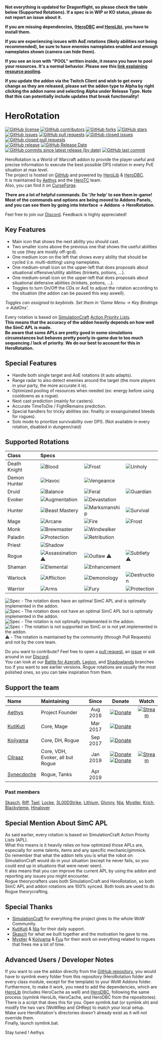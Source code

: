 **Not everything is updated for Dragonflight, so please check the table below (Supported Rotations). If a spec is in WIP or KO status, please do not report an issue about it.**

**If you are missing dependencies, ([HeroDBC](https://www.curseforge.com/wow/addons/herodbc) and [HeroLib](https://www.curseforge.com/wow/addons/herolib)), you have to install them.**

**If you are experiencing issues with AoE rotations (likely abilities not being recommended), be sure to have enemies nameplates enabled and enough nameplates shown (camera can hide them).**

**If you see an icon with "POOL" written inside, it means you have to pool your resources. It's a normal behavior. Please see this [link explaining resource pooling](https://wow.gamepedia.com/Resource_pooling).**

**If you update the addon via the Twitch Client and wish to get every change as they are released, please set the addon type to Alpha by right clicking the addon name and selecting Alpha under Release Type. Note that this can potentially include updates that break functionality!**

# HeroRotation

[![GitHub license](https://img.shields.io/badge/license-EUPL-blue.svg)](https://raw.githubusercontent.com/herotc/hero-rotation/master/LICENSE)
[![GitHub contributors](https://img.shields.io/github/contributors/herotc/hero-rotation)](https://github.com/herotc/hero-rotation/graphs/contributors)
[![GitHub forks](https://img.shields.io/github/forks/herotc/hero-rotation.svg)](https://github.com/herotc/hero-rotation/network)
[![GitHub stars](https://img.shields.io/github/stars/herotc/hero-rotation.svg)](https://github.com/herotc/hero-rotation/stargazers)\
[![GitHub issues](https://img.shields.io/github/issues/herotc/hero-rotation.svg)](https://github.com/herotc/hero-rotation/issues?q=is%3Aopen+is%3Aissue)
[![GitHub pull requests](https://img.shields.io/github/issues-pr/herotc/hero-rotation)](https://github.com/herotc/hero-rotation/pulls?q=is%3Aopen+is%3Apr)
[![GitHub closed issues](https://img.shields.io/github/issues-closed/herotc/hero-rotation)](https://github.com/herotc/hero-rotation/issues?q=is%3Aissue+is%3Aclosed)
[![GitHub closed pull requests](https://img.shields.io/github/issues-pr-closed/herotc/hero-rotation)](https://github.com/herotc/hero-rotation/pulls?q=is%3Apr+is%3Aclosed)\
[![GitHub release](https://img.shields.io/github/v/release/herotc/hero-rotation)](https://github.com/herotc/hero-rotation/releases)
[![GitHub Release Date](https://img.shields.io/github/release-date/herotc/hero-rotation)](https://github.com/herotc/hero-rotation/releases)
[![GitHub commits since latest release (by date)](https://img.shields.io/github/commits-since/herotc/hero-rotation/latest)](https://github.com/herotc/hero-rotation/commits/master)
[![GitHub last commit](https://img.shields.io/github/last-commit/herotc/hero-rotation)](https://github.com/herotc/hero-rotation/commits/master)

HeroRotation is a World of Warcraft addon to provide the player useful and precise information to execute the best possible DPS rotation in every PvE situation at max level.\
The project is hosted on [GitHub](https://github.com/herotc/hero-rotation) and powered by [HeroLib](https://github.com/herotc/hero-lib) & [HeroDBC](https://github.com/herotc/hero-dbc).\
It is maintained by [Aethys](https://github.com/aethys256/) and the [HeroTC](https://github.com/herotc) team.\
Also, you can find it on [CurseForge](https://www.curseforge.com/wow/addons/herorotation).

**There are a lot of helpful commands. Do '/hr help' to see them in-game!**\
**Most of the commands and options are being moved to Addons Panels, and you can see them by going into Interface -> Addons -> HeroRotation.**

Feel free to join our [Discord](https://discord.gg/tFR2uvK). Feedback is highly appreciated!

## Key Features

- Main icon that shows the next ability you should cast.
- Two smaller icons above the previous one that shows the useful abilities to use (they are mostly off-gcd).
- One medium icon on the left that shows every ability that should be cycled (i.e. multi-dotting) using nameplates.
- One medium-small icon on the upper-left that does proposals about situational offensive/utility abilities (trinkets, potions, ...).
- One medium-small icon on the upper-left that does proposals about situational defensive abilities (trinkets, potions, ...).
- Toggles to turn On/Off the CDs or AoE to adjust the rotation according to the situation (the addon can be paused this way aswell).

_Toggles can assigned to keybinds. Set them in 'Game Menu -> Key Bindings -> AddOns'._

Every rotation is based on [SimulationCraft](http://simulationcraft.org/) [Action Priority Lists](https://github.com/simulationcraft/simc/wiki/ActionLists).\
**This means that the accuracy of the addon heavily depends on how well the SimC APL is made.**\
**Be aware that some APLs are pretty good in some simulations circumstances but behaves pretty poorly in-game due to too much sequencing / lack of priority. We do our best to account for this in HeroRotation.**

## Special Features

- Handle both single target and AoE rotations (it auto adapts).
- Range radar to also detect enemies around the target (the more players in your party, the more accurate it is).
- Optimized pooling of resources when needed (ex: energy before using cooldowns as a rogue).
- Next cast prediction (mainly for casters).
- Accurate TimeToDie / FightRemains prediction.
- Special handlers for tricky abilities (ex: finality or exsanguinated bleeds for rogues).
- Solo mode to prioritize survivability over DPS. (Not available in every rotation, disabled in dungeon/raid)

## Supported Rotations

| Class        | Specs                                                                               |                                                                                     |                                                                                     |
| :----------- | :---------------------------------------------------------------------------------- | :---------------------------------------------------------------------------------- | :---------------------------------------------------------------------------------- |
| Death Knight | ![Blood](https://img.shields.io/badge/Blood-WIP-orange.svg)                         | ![Frost](https://img.shields.io/badge/Frost-Good-brightgreen.svg)                   | ![Unholy](https://img.shields.io/badge/Unholy-Good-brightgreen.svg)                 |
| Demon Hunter | ![Havoc](https://img.shields.io/badge/Havoc-WIP-orange.svg)                         | ![Vengeance](https://img.shields.io/badge/Vengeance-Good-brightgreen.svg)           |                                                                                     |
| Druid        | ![Balance](https://img.shields.io/badge/Balance-WIP-orange.svg)                     | ![Feral](https://img.shields.io/badge/Feral-Good-brightgreen.svg)                   | ![Guardian](https://img.shields.io/badge/Guardian-Good-brightgreen.svg)             |
| Evoker       | ![Augmentation](https://img.shields.io/badge/Augmentation-WIP-orange.svg)           | ![Devastation](https://img.shields.io/badge/Devastation-WIP-orange.svg)             |                                                                                     |
| Hunter       | ![Beast Mastery](https://img.shields.io/badge/Beast%20Mastery-Good-brightgreen.svg) | ![Marksmanship](https://img.shields.io/badge/Marksmanship-Good-brightgreen.svg)     | ![Survival](https://img.shields.io/badge/Survival-Good-brightgreen.svg)             |
| Mage         | ![Arcane](https://img.shields.io/badge/Arcane-Good-brightgreen.svg)                 | ![Fire](https://img.shields.io/badge/Fire-WIP-orange.svg)                           | ![Frost](https://img.shields.io/badge/Frost-Good-brightgreen.svg)                   |
| Monk         | ![Brewmaster](https://img.shields.io/badge/Brewmaster-Good-brightgreen.svg)         | ![Windwalker](https://img.shields.io/badge/Windwalker-Good-brightgreen.svg)         |                                                                                     |
| Paladin      | ![Protection](https://img.shields.io/badge/Protection-WIP-orange.svg)               | ![Retribution](https://img.shields.io/badge/Retribution-WIP-orange.svg)             |                                                                                     |
| Priest       | ![Shadow](https://img.shields.io/badge/Shadow-Good-brightgreen.svg)                 |                                                                                     |                                                                                     |
| Rogue        | ![Assassination](https://img.shields.io/badge/Assassination-Good-brightgreen.svg) :warning: | ![Outlaw](https://img.shields.io/badge/Outlaw-Good-brightgreen.svg)   :warning:     | ![Subtlety](https://img.shields.io/badge/Subtlety-Good-brightgreen.svg)   :warning: |
| Shaman       | ![Elemental](https://img.shields.io/badge/Elemental-WIP-orange.svg)                 | ![Enhancement](https://img.shields.io/badge/Enhancement-WIP-orange.svg)             |                                                                                     |
| Warlock      | ![Affliction](https://img.shields.io/badge/Affliction-WIP-orange.svg)               | ![Demonology](https://img.shields.io/badge/Demonology-WIP-orange.svg)               | ![Destruction](https://img.shields.io/badge/Destruction-WIP-orange.svg)             |
| Warrior      | ![Arms](https://img.shields.io/badge/Arms-Good-brightgreen.svg)                     | ![Fury](https://img.shields.io/badge/Fury-Good-brightgreen.svg)                     | ![Protection](https://img.shields.io/badge/Protection-WIP-orange.svg)               |

![Spec](https://img.shields.io/badge/Spec-Good-brightgreen.svg) - The rotation does have an optimal SimC APL and is optimally implemented in the addon.\
![Spec](https://img.shields.io/badge/Spec-OK-green.svg) - The rotation does not have an optimal SimC APL but is optimally implemented in the addon.\
![Spec](https://img.shields.io/badge/Spec-WIP-orange.svg) - The rotation is not optimally implemented in the addon.\
![Spec](https://img.shields.io/badge/Spec-KO-red.svg) - The rotation is not supported on SimC or is not yet implemented in the addon.\
:warning: - The rotation is maintained by the community (through Pull Requests) and not by the core team.

Do you want to contribute? Feel free to open a [pull request](https://github.com/herotc/hero-rotation/pulls), an [issue](https://github.com/herotc/hero-rotation/issues) or ask around in our [Discord](https://discord.gg/tFR2uvK).\
You can look at our [Battle for Azeroth](https://github.com/herotc/hero-rotation/tree/bfa), [Legion](https://github.com/herotc/hero-rotation/tree/legion), and [Shadowlands](https://github.com/herotc/hero-rotation/tree/shadowlands) branches too if you want to see earlier versions.
Rogue rotations are usually the most polished ones, so you can take inspiration from them.

## Support the team

| Name                                        | Maintaining                         |  Since   |                                                  Donate                                                                                                                                                |                                               Watch                                               |
| :------------------------------------------ | :---------------------------------- | :------: | :----------------------------------------------------------------------------------------------------------------------------------------------------------------------------------------------------: | :-----------------------------------------------------------------------------------------------: |
| [Aethys](https://github.com/Aethys256)      | Project Founder                     | Aug 2016 | [![Donate](https://img.shields.io/badge/Donate-PayPal-003087.svg)](https://www.paypal.me/Aethys/5)                                                                                                     | [![Stream](https://img.shields.io/badge/Stream-Twitch-6441a4.svg)](https://www.twitch.tv/aethys)  |
| [KutiKuti](https://github.com/Kutikuti)     | Core, Mage                          | Mar 2017 | [![Donate](https://img.shields.io/badge/Donate-PayPal-003087.svg)](https://www.paypal.me/kutikuti/5)                                                                                                   |                                                                                                   |
| [Kojiyama](https://github.com/EvanMichaels) | Core, DH, Rogue                     | Sep 2017 | [![Donate](https://img.shields.io/badge/Donate-PayPal-003087.svg)](https://www.paypal.me/kojiyama/5)                                                                                                   |                                                                                                   |
| [Cilraaz](https://github.com/Cilraaz)       | Core, VDH, Evoker, all but Rogue    | Jan 2019 | [![Donate](https://img.shields.io/badge/Donate-PayPal-003087.svg)](https://www.paypal.me/Cilraaz/5) [![Donate](https://img.shields.io/badge/Donate-Patreon-f96854.svg)](https://patreon.com/cilraaz)   | [![Stream](https://img.shields.io/badge/Stream-Twitch-6441a4.svg)](https://www.twitch.tv/cilraaz) |
| [Synecdoche](https://github.com/mrdmnd)     | Rogue, Tanks                        | Apr 2019 |                                                                                                                                                                                                        |                                                                                                   |

### Past members

[Skasch](https://github.com/skasch), [Riff](https://github.com/tombell), [Tael](https://github.com/Tae-l), [Locke](https://github.com/Lockem90), [3L00DStrike](https://github.com/3L00DStrike), [Lithium](https://github.com/lithium720), [Glynny](https://github.com/Glynnyx), [Nia](https://github.com/Nianel), [Mystler](https://github.com/Mystler), [Krich](https://github.com/chrislopez24), [Blackytemp](https://github.com/ghr74), [Hinalover](https://github.com/Hinalover)

## Special Mention About SimC APL

As said earlier, every rotation is based on SimulationCraft Action Priority Lists (APL).\
What this means is it heavily relies on how optimized those APLs are, especially for some talents, items and any specific mechanic/gimmick.\
Do remember that what the addon tells you is what the robot on SimulationCraft would do in your situation (except he never fails, so you could end up in situations that were never seen).\
It also means that you can improve the current APL by using the addon and reporting any issues you might encounter.\
Rogue theorycrafters uses both SimulationCraft and HeroRotation, so both SimC APL and addon rotations are 100% synced. Both tools are used to do Rogue theorycrafting.

## Special Thanks

- [SimulationCraft](http://simulationcraft.org/) for everything the project gives to the whole WoW Community.
- [KutiKuti](https://github.com/Kutikuti) & [Nia](https://github.com/Nianel) for their daily support.
- [Skasch](https://github.com/skasch) for what we built together and the motivation he gave to me.
- [Mystler](https://github.com/Mystler) & [Kojiyama](https://github.com/EvanMichaels) & [Fuu](https://github.com/fuu1) for their work on everything related to rogues that frees me a lot of time.

## Advanced Users / Developer Notes

If you want to use the addon directly from the [GitHub repository](https://github.com/herotc/hero-rotation), you would have to symlink every folder from this repository (HeroRotation folder and every class module, except for the template) to your WoW Addons folder.\
Furthermore, to make it work, you need to add the dependencies, which are [HeroLib](https://github.com/herotc/hero-lib) (includes HeroCache as well) and [HeroDBC](https://github.com/herotc/hero-dbc), following the same process (symlink HeroLib, HeroCache, and HeroDBC from the repositories).\
There is a script that does this for you. Open symlink.bat (or symlink.sh) and modify the two vars (WoWRep and GHRep) to match your local setup.\
Make sure HeroRotation's directories doesn't already exist as it will not override them.\
Finally, launch symlink.bat.

Stay tuned !
Aethys
